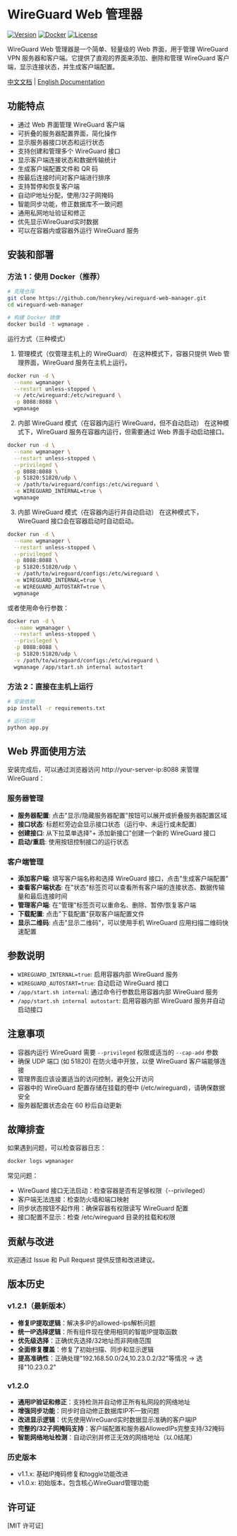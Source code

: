 # WireGuard Web 管理器

[![Version](https://img.shields.io/badge/version-v1.2.1-blue.svg)](https://github.com/henrykey/wireguard-web-manager/releases)
[![Docker](https://img.shields.io/badge/docker-supported-green.svg)](https://hub.docker.com)
[![License](https://img.shields.io/badge/license-MIT-green.svg)](LICENSE)

WireGuard Web 管理器是一个简单、轻量级的 Web 界面，用于管理 WireGuard VPN 服务器和客户端。它提供了直观的界面来添加、删除和管理 WireGuard 客户端，显示连接状态，并生成客户端配置。

[中文文档](README.ZH.md) | [English Documentation](README.md)

## 功能特点

- 通过 Web 界面管理 WireGuard 客户端
- 可折叠的服务器配置界面，简化操作
- 显示服务器接口状态和运行状态
- 支持创建和管理多个 WireGuard 接口
- 显示客户端连接状态和数据传输统计
- 生成客户端配置文件和 QR 码
- 按最后连接时间对客户端进行排序
- 支持暂停和恢复客户端
- 自动IP地址分配，使用/32子网掩码
- 智能同步功能，修正数据库不一致问题
- 通用私网地址验证和修正
- 优先显示WireGuard实时数据
- 可以在容器内或容器外运行 WireGuard 服务

## 安装和部署

### 方法 1：使用 Docker（推荐）

```bash
# 克隆仓库
git clone https://github.com/henrykey/wireguard-web-manager.git
cd wireguard-web-manager

# 构建 Docker 镜像
docker build -t wgmanage .
```

运行方式（三种模式）

1. 管理模式（仅管理主机上的 WireGuard）
   在这种模式下，容器只提供 Web 管理界面，WireGuard 服务在主机上运行。

```bash
docker run -d \
  --name wgmanager \
  --restart unless-stopped \
  -v /etc/wireguard:/etc/wireguard \
  -p 8088:8088 \
  wgmanage
```

2. 内部 WireGuard 模式（在容器内运行 WireGuard，但不自动启动）
   在这种模式下，WireGuard 服务在容器内运行，但需要通过 Web 界面手动启动接口。

```bash
docker run -d \
  --name wgmanager \
  --restart unless-stopped \
  --privileged \
  -p 8088:8088 \
  -p 51820:51820/udp \
  -v /path/to/wireguard/configs:/etc/wireguard \
  -e WIREGUARD_INTERNAL=true \
  wgmanage
```

3. 内部 WireGuard 模式（在容器内运行并自动启动）
   在这种模式下，WireGuard 接口会在容器启动时自动启动。

```bash
docker run -d \
  --name wgmanager \
  --restart unless-stopped \
  --privileged \
  -p 8088:8088 \
  -p 51820:51820/udp \
  -v /path/to/wireguard/configs:/etc/wireguard \
  -e WIREGUARD_INTERNAL=true \
  -e WIREGUARD_AUTOSTART=true \
  wgmanage
```

或者使用命令行参数：

```bash
docker run -d \
  --name wgmanager \
  --restart unless-stopped \
  --privileged \
  -p 8088:8088 \
  -p 51820:51820/udp \
  -v /path/to/wireguard/configs:/etc/wireguard \
  wgmanage /app/start.sh internal autostart
```

### 方法 2：直接在主机上运行
```bash
# 安装依赖
pip install -r requirements.txt

# 运行应用
python app.py
```

## Web 界面使用方法

安装完成后，可以通过浏览器访问 http://your-server-ip:8088 来管理 WireGuard：

### 服务器管理

- **服务器配置**: 点击"显示/隐藏服务器配置"按钮可以展开或折叠服务器配置区域
- **接口状态**: 标题栏旁边会显示接口状态（运行中、未运行或未配置）
- **创建接口**: 从下拉菜单选择"+ 添加新接口"创建一个新的 WireGuard 接口
- **启动/重启**: 使用按钮控制接口的运行状态

### 客户端管理

- **添加客户端**: 填写客户端名称和选择 WireGuard 接口，点击"生成客户端配置"
- **查看客户端状态**: 在"状态"标签页可以查看所有客户端的连接状态、数据传输量和最后连接时间
- **管理客户端**: 在"管理"标签页可以重命名、删除、暂停/恢复客户端
- **下载配置**: 点击"下载配置"获取客户端配置文件
- **显示二维码**: 点击"显示二维码"，可以使用手机 WireGuard 应用扫描二维码快速配置

## 参数说明

- `WIREGUARD_INTERNAL=true`: 启用容器内部 WireGuard 服务
- `WIREGUARD_AUTOSTART=true`: 自动启动 WireGuard 接口
- `/app/start.sh internal`: 通过命令行参数启用容器内部 WireGuard 服务
- `/app/start.sh internal autostart`: 启用容器内部 WireGuard 服务并自动启动接口

## 注意事项

- 容器内运行 WireGuard 需要 `--privileged` 权限或适当的 `--cap-add` 参数
- 确保 UDP 端口 (如 51820) 在防火墙中开放，以便 WireGuard 客户端能够连接
- 管理界面应该设置适当的访问控制，避免公开访问
- 容器中的 WireGuard 配置存储在挂载的卷中 (/etc/wireguard)，请确保数据安全
- 服务器配置状态会在 60 秒后自动更新

## 故障排查

如果遇到问题，可以检查容器日志：
```bash
docker logs wgmanager
```
常见问题：

- WireGuard 接口无法启动：检查容器是否有足够权限（--privileged）
- 客户端无法连接：检查防火墙和端口映射
- 同步状态按钮不起作用：确保容器有权限读写 WireGuard 配置
- 接口配置不显示：检查 /etc/wireguard 目录的挂载和权限

## 贡献与改进

欢迎通过 Issue 和 Pull Request 提供反馈和改进建议。

## 版本历史

### v1.2.1（最新版本）
- **修复IP提取逻辑**：解决多IP的allowed-ips解析问题
- **统一IP选择逻辑**：所有组件现在使用相同的智能IP提取函数
- **优先级选择**：正确优先选择/32地址而非网络范围
- **全面修复覆盖**：修复了初始扫描、同步和显示逻辑
- **提高准确性**：正确处理"192.168.50.0/24,10.23.0.2/32"等情况 → 选择"10.23.0.2"

### v1.2.0
- **通用IP验证和修正**：支持检测并自动修正所有私网段的网络地址
- **增强同步功能**：同步时自动修正数据库IP不一致问题  
- **改进显示逻辑**：优先使用WireGuard实时数据显示准确的客户端IP
- **完整的/32子网掩码支持**：客户端配置和服务器AllowedIPs完整支持/32掩码
- **智能网络地址检测**：自动识别并修正无效的网络地址（以.0结尾）

### 历史版本
- v1.1.x: 基础IP掩码修复和toggle功能改进
- v1.0.x: 初始版本，包含核心WireGuard管理功能

## 许可证

[MIT 许可证]